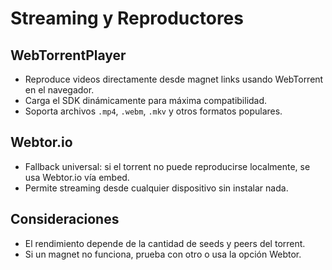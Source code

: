 # Streaming y Reproductores

## WebTorrentPlayer
- Reproduce videos directamente desde magnet links usando WebTorrent en el navegador.
- Carga el SDK dinámicamente para máxima compatibilidad.
- Soporta archivos `.mp4`, `.webm`, `.mkv` y otros formatos populares.

## Webtor.io
- Fallback universal: si el torrent no puede reproducirse localmente, se usa Webtor.io vía embed.
- Permite streaming desde cualquier dispositivo sin instalar nada.

## Consideraciones
- El rendimiento depende de la cantidad de seeds y peers del torrent.
- Si un magnet no funciona, prueba con otro o usa la opción Webtor.
